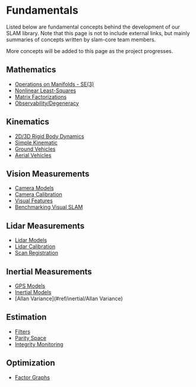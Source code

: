 # Fundamentals

Listed below are fundamental concepts behind the development of our SLAM
library. Note that this page is not to include external links, but mainly
summaries of concepts written by slam-core team members.


More concepts will be added to this page as the project progresses.

## Mathematics
- [Operations on Manifolds - SE(3)](#ref/math/se3)
- [Nonlinear Least-Squares](#ref/math/nlls)
- [Matrix Factorizations](#ref/math/matrix)
- [Observability/Degeneracy](#ref/math/observability)

## Kinematics
- [2D/3D Rigid Body Dynamics](#ref/kinematics/rigidbody)
- [Simple Kinematic](#ref/kinematics/kinematic)
- [Ground Vehicles](#ref/kinematics/groundvehicles)
- [Aerial Vehicles](#ref/kinematics/aerialvehicles)

## Vision Measurements
- [Camera Models](#ref/vision/camera_models)
- [Camera Calibration](#ref/vision/calibration)
- [Visual Features](#ref/vision/features)
- [Benchmarking Visual SLAM](#ref/vision/benchmarking)

## Lidar Measurements
- [Lidar Models](#ref/lidar/lidar_models)
- [Lidar Calibration](#ref/lidar/calibration)
- [Scan Registration](#ref/lidar/scan_registration)

## Inertial Measurements
- [GPS Models](#ref/inertial/gps_models)
- [Inertial Models](#ref/inertial/inertial_models)
- [Allan Variance](#ref/inertial/Allan Variance)

## Estimation
- [Filters](#ref/estimation/filters)
- [Parity Space](#ref/estimation/parity)
- [Integrity Monitoring](#ref/estimation/integrity)

## Optimization
- [Factor Graphs](#ref/backend/factor_graphs)
